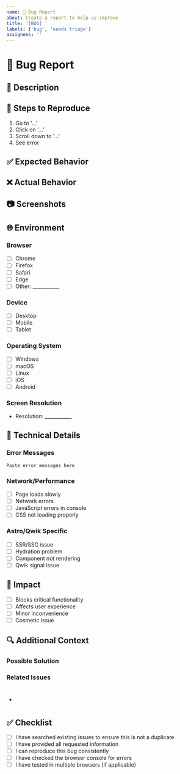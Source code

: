 ```yaml
---
name: 🐛 Bug Report
about: Create a report to help us improve
title: '[BUG] '
labels: ['bug', 'needs triage']
assignees: ''
---
```


# 🐛 Bug Report

## 📝 Description
<!-- A clear and concise description of what the bug is -->

## 🔄 Steps to Reproduce
<!-- Steps to reproduce the behavior -->

1. Go to '...'
2. Click on '...'
3. Scroll down to '...'
4. See error

## ✅ Expected Behavior
<!-- A clear and concise description of what you expected to happen -->

## ❌ Actual Behavior
<!-- A clear and concise description of what actually happened -->

## 📷 Screenshots
<!-- If applicable, add screenshots to help explain your problem -->

## 🌐 Environment
<!-- Please complete the following information -->

### Browser
- [ ] Chrome
- [ ] Firefox
- [ ] Safari
- [ ] Edge
- [ ] Other: ___________

### Device
- [ ] Desktop
- [ ] Mobile
- [ ] Tablet

### Operating System
- [ ] Windows
- [ ] macOS
- [ ] Linux
- [ ] iOS
- [ ] Android

### Screen Resolution
- Resolution: ___________

## 🔧 Technical Details

### Error Messages
<!-- Any error messages or console logs -->
```
Paste error messages here
```

### Network/Performance
- [ ] Page loads slowly
- [ ] Network errors
- [ ] JavaScript errors in console
- [ ] CSS not loading properly

### Astro/Qwik Specific
- [ ] SSR/SSG issue
- [ ] Hydration problem
- [ ] Component not rendering
- [ ] Qwik signal issue

## 🎯 Impact
<!-- How does this bug affect you? -->

- [ ] Blocks critical functionality
- [ ] Affects user experience
- [ ] Minor inconvenience
- [ ] Cosmetic issue

## 🔍 Additional Context
<!-- Add any other context about the problem here -->

### Possible Solution
<!-- If you have suggestions on how to fix the bug -->

### Related Issues
<!-- Link any related issues -->
- #

## ✅ Checklist
<!-- Please check all that apply -->

- [ ] I have searched existing issues to ensure this is not a duplicate
- [ ] I have provided all requested information
- [ ] I can reproduce this bug consistently
- [ ] I have checked the browser console for errors
- [ ] I have tested in multiple browsers (if applicable)
